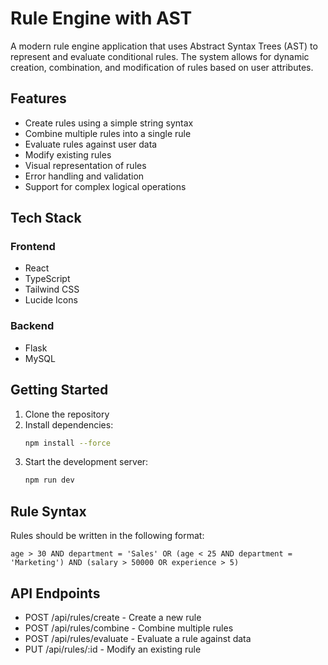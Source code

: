 # Rule Engine with AST

A modern rule engine application that uses Abstract Syntax Trees (AST) to represent and evaluate conditional rules. The system allows for dynamic creation, combination, and modification of rules based on user attributes.

## Features

- Create rules using a simple string syntax
- Combine multiple rules into a single rule
- Evaluate rules against user data
- Modify existing rules
- Visual representation of rules
- Error handling and validation
- Support for complex logical operations

## Tech Stack

### Frontend
- React
- TypeScript
- Tailwind CSS
- Lucide Icons

### Backend
- Flask
- MySQL


## Getting Started

1. Clone the repository
2. Install dependencies:
   ```bash
   npm install --force
   ```
3. Start the development server:
   ```bash
   npm run dev
   ```

## Rule Syntax

Rules should be written in the following format:
```
age > 30 AND department = 'Sales' OR (age < 25 AND department = 'Marketing') AND (salary > 50000 OR experience > 5)
```

## API Endpoints

- POST /api/rules/create - Create a new rule
- POST /api/rules/combine - Combine multiple rules
- POST /api/rules/evaluate - Evaluate a rule against data
- PUT /api/rules/:id - Modify an existing rule
